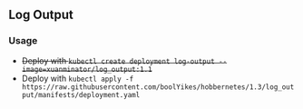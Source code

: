 ## Log Output
### Usage
- ~~Deploy with `kubectl create deployment log-output --image=xuanminator/log_output:1.1`~~
- Deploy with `kubectl apply -f https://raw.githubusercontent.com/boolYikes/hobbernetes/1.3/log_output/manifests/deployment.yaml`